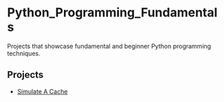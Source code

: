 # Python_Programming_Fundamentals
Projects that showcase fundamental and beginner Python programming techniques.

## Projects
- [Simulate A Cache](./Simulate_a_Cache/README.md)
